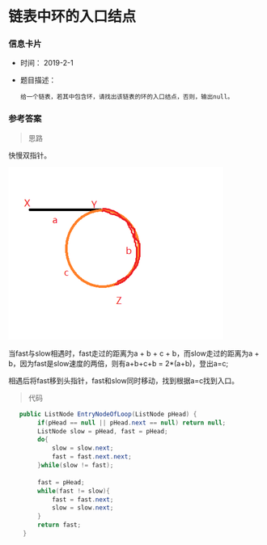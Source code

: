 # 链表中环的入口结点

### 信息卡片 

- 时间： 2019-2-1

- 题目描述：

  ```
  给一个链表，若其中包含环，请找出该链表的环的入口结点，否则，输出null。
  ```

  

### 参考答案

> 思路

快慢双指针。

![](./assets/55.1.png)

当fast与slow相遇时，fast走过的距离为a + b + c + b，而slow走过的距离为a + b，因为fast是slow速度的两倍，则有a+b+c+b = 2*(a+b)，登出a=c;

相遇后将fast移到头指针，fast和slow同时移动，找到根据a=c找到入口。




> 代码

```java
   public ListNode EntryNodeOfLoop(ListNode pHead) {
        if(pHead == null || pHead.next == null) return null;
        ListNode slow = pHead, fast = pHead;
        do{
            slow = slow.next;
            fast = fast.next.next;
        }while(slow != fast);

        fast = pHead;
        while(fast != slow){
            fast = fast.next;
            slow = slow.next;
        }
        return fast;
    }
```



